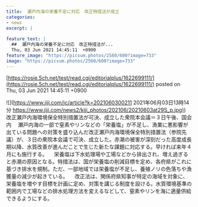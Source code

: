 ```yaml
---
title:  瀬戸内海の栄養不足に対応　改正特措法が成立  
categories:
- news
excerpt: |
  
feature_text: |
  ##  瀬戸内海の栄養不足に対応　改正特措法が...
  Thu, 03 Jun 2021 14:45:11  +0900
feature_image: "https://picsum.photos/2560/600?image=733"
image: "https://picsum.photos/2560/600?image=733"
---
```


[https://rosie.5ch.net/test/read.cgi/editorialplus/1622699111/](https://rosie.5ch.net/test/read.cgi/editorialplus/1622699111/)
posted on Thu, 03 Jun 2021 14:45:11  +0900

<!--more-->

![](https://www.jiji.com/jc/article?k=2021060300211 2021年06月03日13時14分 [https://www.jiji.com/news2/kiji_photos/202106/20210603at29S_p.jpg)](https://www.jiji.com/news2/kiji_photos/202106/20210603at29S_p.jpg)) 改正瀬戸内海環境保全特別措置法が可決、成立した衆院本会議＝３日午後、国会内 　瀬戸内海の一部で窒素やリンなどの「栄養塩」が不足し、漁業に悪影響が出ている問題への対策を盛り込んだ改正瀬戸内海環境保全特別措置法（参院先議）が、３日の衆院本会議で可決、成立した。赤潮の被害が深刻だった高度成長期以降、水質改善が進んだことで生じた新たな課題に対応する。早ければ来年４月にも施行する。 　栄養塩は下水処理場や工場などから排出され、増え過ぎると赤潮の原因となる。特措法は、国が栄養塩の削減目標を定め、各府県がこれに基づき排水を規制。ただ、一部地域では栄養塩が不足し、養殖ノリの色落ちや漁獲量の減少が起きている。 　改正法は、関係府県知事が特定の海域を対象に、栄養塩を増やす目標を計画に定め、対策を講じる制度を設ける。水質環境基準の範囲内で工場などの排水処理方法を変えるなどして、窒素やリンを海に適量供給できるようにする。
